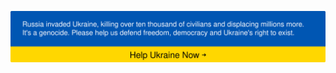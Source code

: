 [![Stand With Ukraine](https://raw.githubusercontent.com/vshymanskyy/StandWithUkraine/main/banner2-direct.svg)](https://vshymanskyy.github.io/StandWithUkraine)


<a href='https://www.linkedin.com/in/%D1%94%D0%B2%D0%B3%D0%B5%D0%BD%D1%96%D0%B9-%D0%BA%D0%BE%D1%88%D0%BE%D0%B2%D0%B8%D0%B9-8b4a96202'><img src='https://img.shields.io/badge/LinkedIn-35465C?style=flat&logo=linkedin&labelColor=35465C' alt=""/></a>
<a href='https://t.me/SkyFlame'><img src='https://img.shields.io/badge/Telegram-0088CC?style=flat&logo=telegram&labelColor=0088CC' alt=""/></a>
